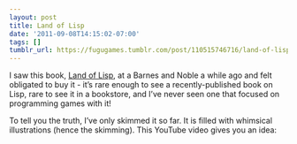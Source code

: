 ```yaml
---
layout: post
title: Land of Lisp
date: '2011-09-08T14:15:02-07:00'
tags: []
tumblr_url: https://fugugames.tumblr.com/post/110515746716/land-of-lisp
---
```

I saw this book, [Land of Lisp](http://www.youtube.com/redirect?q=http%3A%2F%2Fnostarch.com%2Flisp.htm&session_token=s-T13BVwq82YWezue64QHMMT2Wp8MTMxNTU4MzM3NEAxMzE1NDk2OTc0), at a Barnes and Noble a while ago and felt obligated to buy it - it’s rare enough to see a recently-published book on Lisp, rare to see it in a bookstore, and I’ve never seen one that focused on programming games with it!

To tell you the truth, I’ve only skimmed it so far. It is filled with whimsical illustrations (hence the skimming). This YouTube video gives you an idea:

